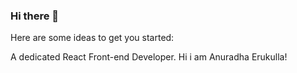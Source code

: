 ### Hi there 👋
Here are some ideas to get you started:

A dedicated React Front-end Developer.
Hi i am Anuradha Erukulla!


